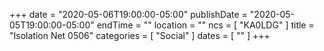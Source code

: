 +++
date = "2020-05-06T19:00:00-05:00"
publishDate = "2020-05-05T19:00:00-05:00"
endTime = ""
location = ""
ncs = [ "KA0LDG" ]
title = "Isolation Net 0506"
categories = [ "Social" ]
dates = [ "" ]
+++
